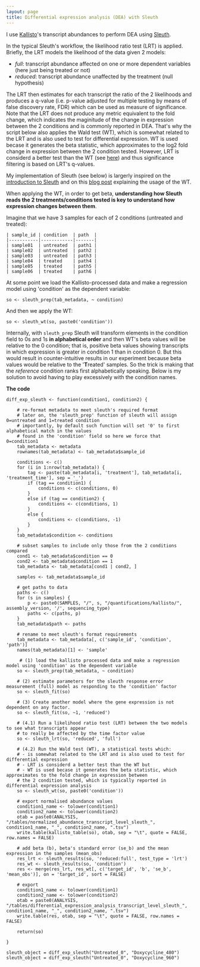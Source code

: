 ```yaml
---
layout: page
title: Differential expression analysis (DEA) with Sleuth
---
```


I use [Kallisto](https://pachterlab.github.io/kallisto/about.html)'s transcript abundances to perform DEA using [Sleuth](http://pachterlab.github.io/sleuth/).

In the typical Sleuth's workflow, the likelihood ratio test (LRT) is applied. Briefly, the LRT models the likelihood of the data given 2 models:
- *full*: transcript abundance affected on one or more dependent variables (here just being treated or not)
- *reduced*: transcript abundance unaffected by the treatment (null hypothesis)

The LRT then estimates for each transcript the ratio of the 2 likelihoods and produces a q-value (i.e. p-value adjusted for multiple testing by means of false discovery rate, FDR) which can be used as measure of significance. Note that the LRT does not produce any metric equivalent to the fold change, which indicates the maginitude of the change in expression between the 2 conditions and is commonly reported in DEA. That's why the script below also applies the Wald test (WT), which is somewhat related to the LRT and is also used to test for differential expression. WT is used becase it generates the beta statistic, which approximates to the log2 fold change in expression between the 2 condition tested. However, LRT is considerd a better test than the WT (see [here](http://www.ats.ucla.edu/stat/mult_pkg/faq/general/nested_tests.htm)) and thus significance filtering is based on LRT's q-values.

My implementation of Sleuth (see below) is largerly inspired on the [introduction to Sleuth](https://rawgit.com/pachterlab/sleuth/master/inst/doc/intro.html) and on this [blog post](http://achri.blogspot.com.es/2016/10/using-kallisto-sleuth.html) explaining the usage of the WT.

When applying the WT, in order to get beta, **understanding how Sleuth reads the 2 treatments/conditions tested is key to understand how expression changes between them**.

Imagine that we have 3 samples for each of 2 conditions (untreated and treated):

```
| sample_id | condition  | path  |
|-----------|------------|-------|
| sample01  | untreated  | path1 |
| sample02  | untreated  | path2 |
| sample03  | untreated  | path3 |
| sample04  | treated    | path4 |
| sample05  | treated    | path5 |
| sample06  | treated    | path6 |
```

At some point we load the Kallisto-processed data and make a regression model using 'condition' as the dependent variable:

```
so <- sleuth_prep(tab_metadata, ~ condition)
```

And then we apply the WT:

```
so <- sleuth_wt(so, paste0('condition'))
```

Internally, with `sleuth_prep` Sleuth will transform elements in the condition field to 0s and 1s **in alphabetical order** and then WT's beta values will be relative to the 0 condition; that is, positive beta values showing transcripts in which expression is greater in condition 1 than in condition 0. But this would result in counter-intuitive results in our experiment because beta values would be relative to the '**T**reated' samples. So the trick is making that the *reference* condition ranks first alphabetically speaking. Below is my solution to avoid having to play excessively with the condition names.

**The code** 

```
diff_exp_sleuth <- function(condition1, condition2) {

	# re-format metadata to meet sleuth's required format
	# later on, the 'sleuth_prep' function of sleuth will assign 0=untreated and 1=treated condition
	# importantly, by default such function will set '0' to first alphabetical match in the values
	# found in the 'condition' field so here we force that 0=condition1
	tab_metadata <- metadata
	rownames(tab_metadata) <- tab_metadata$sample_id
	
	conditions <- c()
	for (i in 1:nrow(tab_metadata)) {
		tag <- paste(tab_metadata[i, 'treatment'], tab_metadata[i, 'treatment_time'], sep = '_')
		if (tag == condition1) {
			conditions <- c(conditions, 0)
		}
		else if (tag == condition2) {
			conditions <- c(conditions, 1)
		}
		else {
			conditions <- c(conditions, -1)
		}
	}
 	tab_metadata$condition <- conditions

	# subset samples to include only those from the 2 conditions compared
	cond1 <- tab_metadata$condition == 0
  	cond2 <- tab_metadata$condition == 1
 	tab_metadata <- tab_metadata[cond1 | cond2, ]

 	samples <- tab_metadata$sample_id

 	# get paths to data
	paths <- c()
	for (s in samples) {
		p <- paste0(SAMPLES, "/", s, "/quantifications/kallisto/", assembly_version, '/', sequencing_type)
		paths <- c(paths, p)
	}
	tab_metadata$path <- paths

 	# rename to meet sleuth's format requirements
 	tab_metadata <- tab_metadata[, c('sample_id', 'condition', 'path')]
 	names(tab_metadata)[1] <- 'sample'

	 # (1) load the kallisto processed data and make a regression model using 'condition' as the dependent variable
  	so <- sleuth_prep(tab_metadata, ~ condition)
  
	# (2) estimate parameters for the sleuth response error measurement (full) model as responding to the 'condition' factor
  	so <- sleuth_fit(so)
  
	# (3) Create another model where the gene expression is not dependent on any factor.
  	so <- sleuth_fit(so, ~1, 'reduced')
  
	# (4.1) Run a likelihood ratio test (LRT) between the two models to see what transcripts appear 
	# to really be affected by the time factor value
	so <- sleuth_lrt(so, 'reduced', 'full')

	# (4.2) Run the Wald test (WT), a statistical tests which:
	# - is somewhat related to the LRT and is also used to test for differential expression
	# - LRT is considerd a better test than the WT but
	# - WT is used becase it generates the beta statistic, which approximates to the fold change in expression between
	# the 2 condition tested, which is typically reported in differential expression analysis
	so <- sleuth_wt(so, paste0('condition'))

	# export normalised abundance values
	condition1_name <- tolower(condition1)
	condition2_name <- tolower(condition2)
	otab = paste0(ANALYSIS, "/tables/normalized_abundance_transcript_level_sleuth_", condition1_name, "_", condition2_name, ".tsv")
 	write.table(kallisto_table(so), otab, sep = "\t", quote = FALSE, row.names = FALSE)

	# add beta (b), beta's standard error (se_b) and the mean expression in the samples (mean_obs)
 	res_lrt <- sleuth_results(so, 'reduced:full', test_type = 'lrt')
 	res_wt <- sleuth_results(so, 'condition')
 	res <- merge(res_lrt, res_wt[, c('target_id', 'b', 'se_b', 'mean_obs')], on = 'target_id', sort = FALSE)
	
	# export
	condition1_name <- tolower(condition1)
	condition2_name <- tolower(condition2)
	otab = paste0(ANALYSIS, "/tables/differential_expression_analysis_transcript_level_sleuth_", condition1_name, "_", condition2_name, ".tsv")
 	write.table(res, otab, sep = "\t", quote = FALSE, row.names = FALSE)

 	return(so)

}

sleuth_object = diff_exp_sleuth("Untreated_0", "Doxycycline_480")
sleuth_object = diff_exp_sleuth("Untreated_0", "Doxycycline_960")
```
